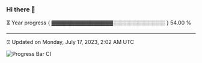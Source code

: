 ### Hi there 👋

⏳ Year progress { ▓▓▓▓▓▓▓▓▓▓▓▓▓▓▓▓░░░░░░░░░░░░░░ } 54.00 %

---

⏰ Updated on Monday, July 17, 2023, 2:02 AM UTC

![Progress Bar CI](https://github.com/arthurbuhl/arthurbuhl/workflows/Progress%20Bar%20CI/badge.svg)

